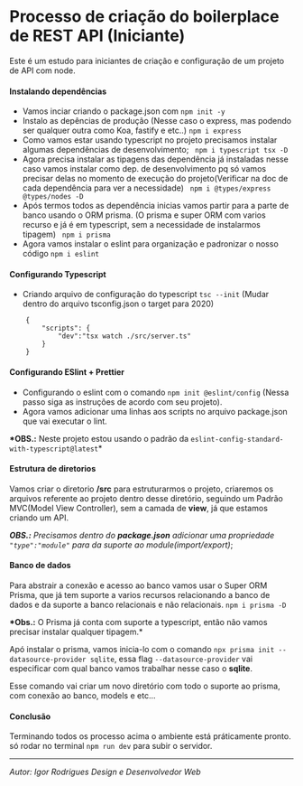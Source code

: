 # Processo de criação do boilerplace de REST API (Iniciante)

Este é um estudo para iniciantes de criação e configuração de um projeto de API com node.

#### Instalando dependências

- Vamos inciar criando o package.json com `npm init -y`
- Instalo as depências de produção (Nesse caso o express, mas podendo ser qualquer outra como Koa, fastify e etc..)
  `npm i express`
- Como vamos estar usando typescript no projeto precisamos instalar algumas dependências de desenvolvimento;
  ` npm i typescript tsx -D`
- Agora precisa instalar as tipagens das dependência já instaladas nesse caso vamos instalar como dep. de desenvolvimento pq só vamos precisar delas no momento de execução do projeto(Verificar na doc de cada dependência para ver a necessidade)
  ` npm i @types/express @types/nodes -D`
- Após termos todos as dependência inicias vamos partir para a parte de banco usando o ORM prisma. (O prisma e super ORM com varios recurso e já é em typescript, sem a necessidade de instalarmos tipagem)
  ` npm i prisma`
- Agora vamos instalar o eslint para organização e padronizar o nosso código
  `npm i eslint`

#### Configurando Typescript

- Criando arquivo de configuração do typescript `tsc --init` (Mudar dentro do arquivo tsconfig.json o target para 2020)

```
    {
        "scripts": {
            "dev":"tsx watch ./src/server.ts"
        }
    }
```

#### Configurando ESlint + Prettier

- Configurando o eslint com o comando `npm init @eslint/config` (Nessa passo siga as instruções de acordo com seu projeto).
- Agora vamos adicionar uma linhas aos scripts no arquivo package.json que vai executar o lint.

**\*OBS.:** Neste projeto estou usando o padrão da `eslint-config-standard-with-typescript@latest`\*

#### Estrutura de diretorios

Vamos criar o diretorio **/src** para estruturarmos o projeto, criaremos os arquivos referente ao projeto dentro desse diretório, seguindo um Padrão MVC(Model View Controller), sem a camada de **view**, já que estamos criando um API.

**_OBS.:_** _Precisamos dentro do **package.json** adicionar uma propriedade `"type":"module"` para da suporte ao module(import/export)_;

#### Banco de dados

Para abstrair a conexão e acesso ao banco vamos usar o Super ORM Prisma, que já tem suporte a varios recursos relacionando a banco de dados e da suporte a banco relacionais e não relacionais. `npm i prisma -D`

**\*Obs.:** O Prisma já conta com suporte a typescript, então não vamos precisar instalar qualquer tipagem.\*

Apó instalar o prisma, vamos inicia-lo com o comando `npx prisma init --datasource-provider sqlite`, essa flag `--datasource-provider` vai especificar com qual banco vamos trabalhar nesse caso o **sqlite**.

Esse comando vai criar um novo diretório com todo o suporte ao prisma, com conexão ao banco, models e etc...

#### Conclusão

Terminando todos os processo acima o ambiente está práticamente pronto. só rodar no terminal `npm run dev` para subir o servidor.

---

_Autor: Igor Rodrigues_
_Design e Desenvolvedor Web_
